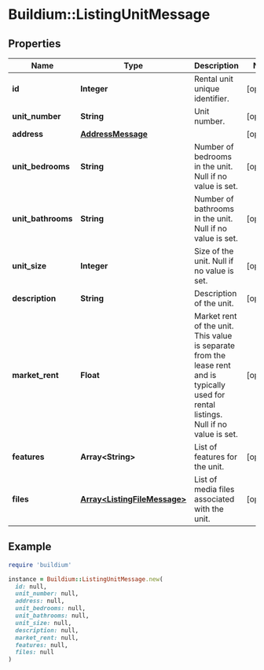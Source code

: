 # Buildium::ListingUnitMessage

## Properties

| Name | Type | Description | Notes |
| ---- | ---- | ----------- | ----- |
| **id** | **Integer** | Rental unit unique identifier. | [optional] |
| **unit_number** | **String** | Unit number. | [optional] |
| **address** | [**AddressMessage**](AddressMessage.md) |  | [optional] |
| **unit_bedrooms** | **String** | Number of bedrooms in the unit. Null if no value is set. | [optional] |
| **unit_bathrooms** | **String** | Number of bathrooms in the unit. Null if no value is set. | [optional] |
| **unit_size** | **Integer** | Size of the unit. Null if no value is set. | [optional] |
| **description** | **String** | Description of the unit. | [optional] |
| **market_rent** | **Float** | Market rent of the unit. This value is separate from the lease rent and is typically used for rental listings. Null if no value is set. | [optional] |
| **features** | **Array&lt;String&gt;** | List of features for the unit. | [optional] |
| **files** | [**Array&lt;ListingFileMessage&gt;**](ListingFileMessage.md) | List of media files associated with the unit. | [optional] |

## Example

```ruby
require 'buildium'

instance = Buildium::ListingUnitMessage.new(
  id: null,
  unit_number: null,
  address: null,
  unit_bedrooms: null,
  unit_bathrooms: null,
  unit_size: null,
  description: null,
  market_rent: null,
  features: null,
  files: null
)
```


